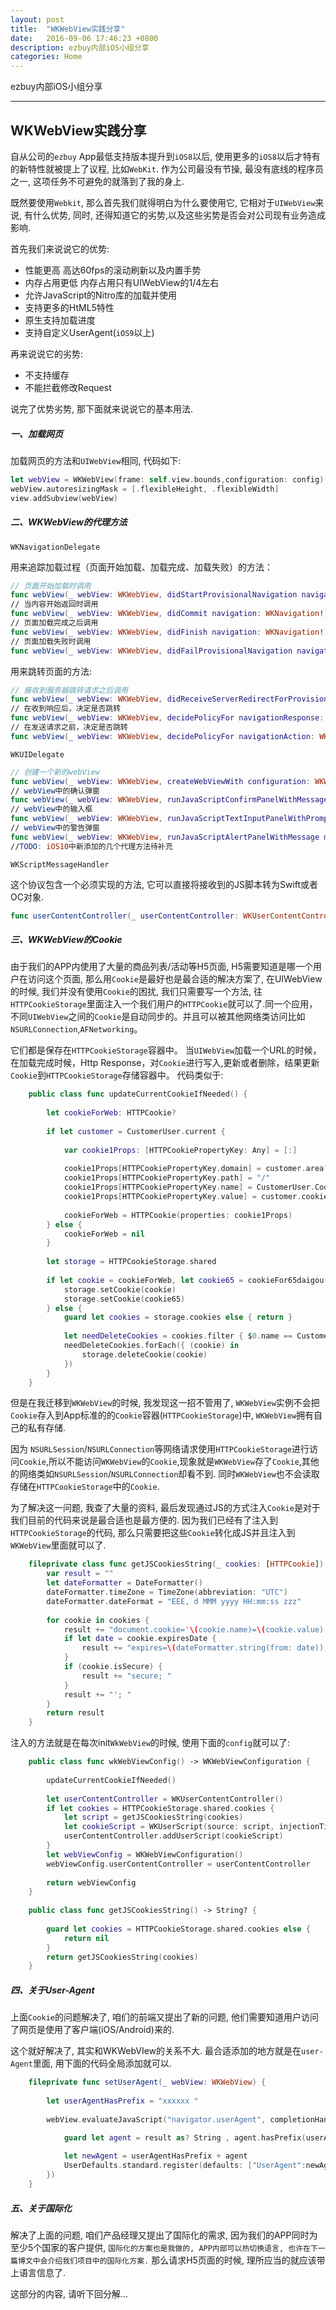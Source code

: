 ```yaml
---
layout: post
title:  "WKWebView实践分享"
date:   2016-09-06 17:46:23 +0800
description: ezbuy内部iOS小组分享
categories: Home
---
```


ezbuy内部iOS小组分享

---

## WKWebView实践分享

自从公司的`ezbuy` App最低支持版本提升到`iOS8`以后, 使用更多的`iOS8`以后才特有的新特性就被提上了议程, 比如`WebKit`.
	作为公司最没有节操, 最没有底线的程序员之一, 这项任务不可避免的就落到了我的身上.

既然要使用`Webkit`, 那么首先我们就得明白为什么要使用它, 它相对于`UIWebView`来说, 有什么优势, 同时, 还得知道它的劣势,以及这些劣势是否会对公司现有业务造成影响.

首先我们来说说它的优势:

* 性能更高 高达60fps的滚动刷新以及内置手势
* 内存占用更低 内存占用只有UIWebView的1/4左右
* 允许JavaScript的Nitro库的加载并使用
* 支持更多的HtML5特性
* 原生支持加载进度
* 支持自定义UserAgent(`iOS9`以上)

再来说说它的劣势:

* 不支持缓存
* 不能拦截修改Request

说完了优势劣势, 那下面就来说说它的基本用法.

##### 一、加载网页

加载网页的方法和`UIWebView`相同, 代码如下:

```swift
let webView = WKWebView(frame: self.view.bounds,configuration: config)
webView.autoresizingMask = [.flexibleHeight, .flexibleWidth]
view.addSubview(webView)
```

##### 二、WKWebView的代理方法

`WKNavigationDelegate`

用来追踪加载过程（页面开始加载、加载完成、加载失败）的方法：

```swift
// 页面开始加载时调用
func webView(_ webView: WKWebView, didStartProvisionalNavigation navigation: WKNavigation!)
// 当内容开始返回时调用
func webView(_ webView: WKWebView, didCommit navigation: WKNavigation!)
// 页面加载完成之后调用
func webView(_ webView: WKWebView, didFinish navigation: WKNavigation!)
// 页面加载失败时调用
func webView(_ webView: WKWebView, didFailProvisionalNavigation navigation: WKNavigation!, withError error: Error)
```

用来跳转页面的方法:

```swift
// 接收到服务器跳转请求之后调用
func webView(_ webView: WKWebView, didReceiveServerRedirectForProvisionalNavigation navigation: WKNavigation!)
// 在收到响应后，决定是否跳转
func webView(_ webView: WKWebView, decidePolicyFor navigationResponse: WKNavigationResponse, decisionHandler: @escaping (WKNavigationResponsePolicy) -> Void)
// 在发送请求之前，决定是否跳转
func webView(_ webView: WKWebView, decidePolicyFor navigationAction: WKNavigationAction, decisionHandler: @escaping (WKNavigationActionPolicy) -> Void)
```

`WKUIDelegate`

```swift
// 创建一个新的webView
func webView(_ webView: WKWebView, createWebViewWith configuration: WKWebViewConfiguration, for navigationAction: WKNavigationAction, windowFeatures: WKWindowFeatures) -> WKWebView?
// webView中的确认弹窗
func webView(_ webView: WKWebView, runJavaScriptConfirmPanelWithMessage message: String, initiatedByFrame frame: WKFrameInfo, completionHandler: @escaping (Bool) -> Void)
// webView中的输入框
func webView(_ webView: WKWebView, runJavaScriptTextInputPanelWithPrompt prompt: String, defaultText: String?, initiatedByFrame frame: WKFrameInfo, completionHandler: @escaping (String?) -> Void)
// webView中的警告弹窗
func webView(_ webView: WKWebView, runJavaScriptAlertPanelWithMessage message: String, initiatedByFrame frame: WKFrameInfo, completionHandler: @escaping () -> Void)
//TODO: iOS10中新添加的几个代理方法待补充
```

`WKScriptMessageHandler`

这个协议包含一个必须实现的方法, 它可以直接将接收到的JS脚本转为Swift或者OC对象.

```swift
func userContentController(_ userContentController: WKUserContentController, didReceive message: WKScriptMessage)
```

##### 三、WKWebView的Cookie

由于我们的APP内使用了大量的商品列表/活动等H5页面, H5需要知道是哪一个用户在访问这个页面, 那么用`Cookie`是最好也是最合适的解决方案了, 在UIWebView的时候, 我们并没有使用`Cookie`的困扰, 我们只需要写一个方法, 往`HTTPCookieStorage`里面注入一个我们用户的`HTTPCookie`就可以了.同一个应用，不同`UIWebView`之间的`Cookie`是自动同步的。并且可以被其他网络类访问比如`NSURLConnection`,`AFNetworking`。

它们都是保存在`HTTPCookieStorage`容器中。 当`UIWebView`加载一个URL的时候，在加载完成时候，Http Response，对`Cookie`进行写入,更新或者删除，结果更新`Cookie`到`HTTPCookieStorage`存储容器中。
代码类似于:

```swift
    public class func updateCurrentCookieIfNeeded() {
        
        let cookieForWeb: HTTPCookie?
        
        if let customer = CustomerUser.current {
        
            var cookie1Props: [HTTPCookiePropertyKey: Any] = [:]
        
            cookie1Props[HTTPCookiePropertyKey.domain] = customer.area?.webURLSource.webCookieHost
            cookie1Props[HTTPCookiePropertyKey.path] = "/"
            cookie1Props[HTTPCookiePropertyKey.name] = CustomerUser.CookieName
            cookie1Props[HTTPCookiePropertyKey.value] = customer.cookie
            
            cookieForWeb = HTTPCookie(properties: cookie1Props)
        } else {
            cookieForWeb = nil
        }
        
        let storage = HTTPCookieStorage.shared
        
        if let cookie = cookieForWeb, let cookie65 = cookieFor65daigou(customer: CustomerUser.current) {
            storage.setCookie(cookie)
            storage.setCookie(cookie65)
        } else {
            guard let cookies = storage.cookies else { return }
            
            let needDeleteCookies = cookies.filter { $0.name == CustomerUser.CookieName }
            needDeleteCookies.forEach({ (cookie) in
                storage.deleteCookie(cookie)
            })
        }
    }
```

但是在我迁移到`WKWebView`的时候, 我发现这一招不管用了, `WKWebView`实例不会把`Cookie`存入到App标准的的`Cookie`容器(`HTTPCookieStorage`)中, `WKWebView`拥有自己的私有存储. 

因为 `NSURLSession`/`NSURLConnection`等网络请求使用`HTTPCookieStorage`进行访问`Cookie`,所以不能访问`WKWebView`的`Cookie`,现象就是`WKWebView`存了`Cookie`,其他的网络类如`NSURLSession`/`NSURLConnection`却看不到. 同时`WKWebView`也不会读取存储在`HTTPCookieStorage`中的`Cookie`.

为了解决这一问题, 我查了大量的资料, 最后发现通过JS的方式注入`Cookie`是对于我们目前的代码来说是最合适也是最方便的. 因为我们已经有了注入到`HTTPCookieStorage`的代码, 那么只需要把这些`Cookie`转化成JS并且注入到`WKWebView`里面就可以了.

```swift
    fileprivate class func getJSCookiesString(_ cookies: [HTTPCookie]) -> String {
        var result = ""
        let dateFormatter = DateFormatter()
        dateFormatter.timeZone = TimeZone(abbreviation: "UTC")
        dateFormatter.dateFormat = "EEE, d MMM yyyy HH:mm:ss zzz"
        
        for cookie in cookies {
            result += "document.cookie='\(cookie.name)=\(cookie.value); domain=\(cookie.domain); path=\(cookie.path); "
            if let date = cookie.expiresDate {
                result += "expires=\(dateFormatter.string(from: date)); "
            }
            if (cookie.isSecure) {
                result += "secure; "
            }
            result += "'; "
        }
        return result
    }
```

注入的方法就是在每次init`WkWebView`的时候, 使用下面的`config`就可以了:

```swift
    public class func wkWebViewConfig() -> WKWebViewConfiguration {
        
        updateCurrentCookieIfNeeded()
        
        let userContentController = WKUserContentController()
        if let cookies = HTTPCookieStorage.shared.cookies {
            let script = getJSCookiesString(cookies)
            let cookieScript = WKUserScript(source: script, injectionTime: WKUserScriptInjectionTime.atDocumentStart, forMainFrameOnly: false)
            userContentController.addUserScript(cookieScript)
        }
        let webViewConfig = WKWebViewConfiguration()
        webViewConfig.userContentController = userContentController
        
        return webViewConfig
    }
    
    public class func getJSCookiesString() -> String? {
        
        guard let cookies = HTTPCookieStorage.shared.cookies else {
            return nil
        }
        return getJSCookiesString(cookies)
    }
```

##### 四、关于User-Agent

上面`Cookie`的问题解决了, 咱们的前端又提出了新的问题, 他们需要知道用户访问了网页是使用了客户端(iOS/Android)来的.

这个就好解决了, 其实和WKWebVIew的关系不大. 最合适添加的地方就是在`user-Agent`里面, 用下面的代码全局添加就可以.

```swift
    fileprivate func setUserAgent(_ webView: WKWebView) {
        
        let userAgentHasPrefix = "xxxxxx "
        
        webView.evaluateJavaScript("navigator.userAgent", completionHandler: { (result, error) in

            guard let agent = result as? String , agent.hasPrefix(userAgentHasPrefix) == false else { return }
            
            let newAgent = userAgentHasPrefix + agent
            UserDefaults.standard.register(defaults: ["UserAgent":newAgent])
        })
    }
```

##### 五、关于国际化

解决了上面的问题, 咱们产品经理又提出了国际化的需求, 因为我们的APP同时为至少5个国家的客户提供, `国际化的方案也是我做的, APP内部可以热切换语言, 也许在下一篇博文中会介绍我们项目中的国际化方案.` 那么请求H5页面的时候, 理所应当的就应该带上语言信息了. 

这部分的内容, 请听下回分解...